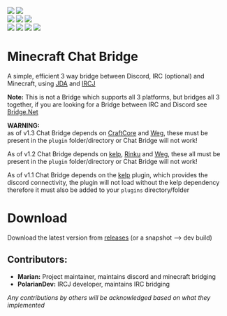 [![](https://img.shields.io/badge/Discord-7289DA?style=for-the-badge&logo=discord&logoColor=white)](https://discord.gg/zSWjKVvfNy)
[![](https://img.shields.io/badge/GitHub-100000?style=for-the-badge&logo=github&logoColor=white)](https://github.com/CraftTogether) <BR>
![](https://img.shields.io/badge/Maintained%3F-yes-green.svg)
[![](https://img.shields.io/github/v/release/CraftTogether/chat-bridge?color=brightgreen&label=Stable)](https://github.com/CraftTogether/chat-bridge/releases)
[![](https://img.shields.io/github/v/tag/CraftTogether/chat-bridge?color=brightgreen&label=Beta)](https://github.com/CraftTogether/chat-bridge/tags) <BR>
[![](https://img.shields.io/github/downloads/CraftTogether/chat-bridge/total.svg)](https://github.com/CraftTogether/chat-bridge/releases)
![](https://img.shields.io/github/issues/CraftTogether/chat-bridge.svg)
![](https://img.shields.io/github/issues-pr/CraftTogether/chat-bridge.svg)
![](https://img.shields.io/github/repo-size/CraftTogether/chat-bridge)

# Minecraft Chat Bridge
A simple, efficient 3 way bridge between Discord, IRC (optional) and Minecraft, using 
[JDA](https://github.com/DV8FromTheWorld/JDA) and [IRCJ](https://gitlab.com/PolarianDev/ircj) <BR>

**Note:** This is not a Bridge which supports all 3 platforms, but bridges all 3 together, if you
are looking for a Bridge between IRC and Discord see [Bridge.Net](https://gitlab.com/PolarianDev/bridge.net)

**WARNING:** <BR>
as of v1.3 Chat Bridge depends on [CraftCore]() and [Weg](), these must be present in the `plugin` folder/directory or Chat Bridge will  not work!

As of v1.2 Chat Bridge depends on [kelp](https://github.com/CraftTogether/Kelp), [Rinku](https://github.com/CraftTogether/Rinku) and [Weg](https://github.com/CraftTogether/weg), these all must be present in the `plugin` folder/directory or Chat Bridge will not work! 

As of v1.1 Chat Bridge depends on the [kelp](https://github.com/CraftTogether/Kelp) plugin, which provides the discord connectivity, the plugin will not load without the kelp dependency therefore it must also be added to your `plugins` directory/folder

# Download
Download the latest version from [releases](https://github.com/CraftTogether/chat-bridge/releases) (or a snapshot --> dev build)

## Contributors:
- **Marian:** Project maintainer, maintains discord and minecraft bridging
- **PolarianDev:** IRCJ developer, maintains IRC bridging

*Any contributions by others will be acknowledged based on what they implemented*
